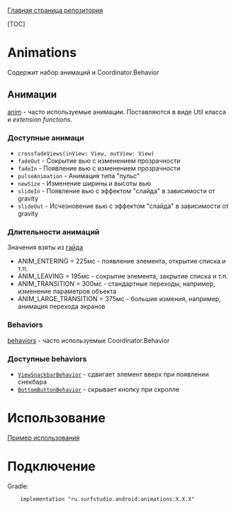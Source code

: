 [Главная страница репозитория](../docs/main.md)

[TOC]

# Animations
Содержит набор анимаций и Coordinator.Behavior

## Анимации
[anim][anim] - часто используемые анимации. Поставляются в виде Util класса
и *extension functions*.

### Доступные анимаци
* `crossfadeViews(inView: View, outView: View)`
* `fadeOut` -  Сокрытие вью с изменением прозрачности
* `fadeIn` -  Появление вью с изменением прозрачности
* `pulseAnimation` - Анимация типа "пульс"
* `newSize` - Изменение ширины и высоты вью
* `slideIn` - Появление вью с эффектом "слайда" в зависимости от gravity
* `slideOut` - Исчезновение вью с эффектом "слайда" в зависимости от gravity

### Длительности анимаций
Значения взяты из [гайда](https://material.io/guidelines/motion/duration-easing.html#duration-easing-dynamic-durations)
* ANIM_ENTERING = 225мс - появление элемента, открытие списка и т.п.
* ANIM_LEAVING = 195мс - сокрытие элемента, закрытие списка и т.п.
* ANIM_TRANSITION = 300мс - стандартные переходы, например, изменение параметров
объекта
* ANIM_LARGE_TRANSITION = 375мс - большие измения, например, анимация перехода
экранов
 
### Behaviors
[behaviors][behaviors] - часто используемые Coordinator.Behavior

### Доступные behaviors
* [`ViewSnackbarBehavior`][vsb] - сдвигает элемент вверх при появлении снекбара
* [`BottomButtonBehavior`][bbb] - скрывает кнопку при скролле

# Использование
[Пример использования](../animations-sample)

# Подключение
Gradle:
```
    implementation "ru.surfstudio.android:animations:X.X.X"
```


[anim]: src/main/java/ru/surfstudio/android/animations/anim
[behaviors]: src/main/java/ru/surfstudio/android/animations/behaviors
[vsb]: src/main/java/ru/surfstudio/android/animations/behaviors/ViewSnackbarBehavior.kt
[bbb]: src/main/java/ru/surfstudio/android/animations/behaviors/BottomButtonBehavior.kt

